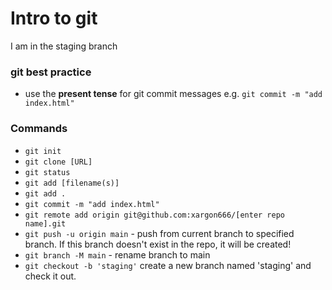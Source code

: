Intro to git
===========

I am in the staging branch

### git best practice
* use the **present tense** for git commit messages e.g. `git commit -m "add index.html"`
### Commands
- `git init`
- `git clone [URL]`
- `git status`
- `git add [filename(s)]`
- `git add .`
- `git commit -m "add index.html"`
- `git remote add origin git@github.com:xargon666/[enter repo name].git`
- `git push -u origin main` - push from current branch to specified branch. If this branch doesn't exist in the repo, it will be created!
- `git branch -M main` - rename branch to main
- `git checkout -b 'staging'` create a new branch named 'staging' and check it out.
